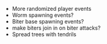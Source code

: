 * More randomized player events
* Worm spawning events?
* Biter base spawning events?
* make biters join in on biter attacks?
* Spread trees with tendrils
